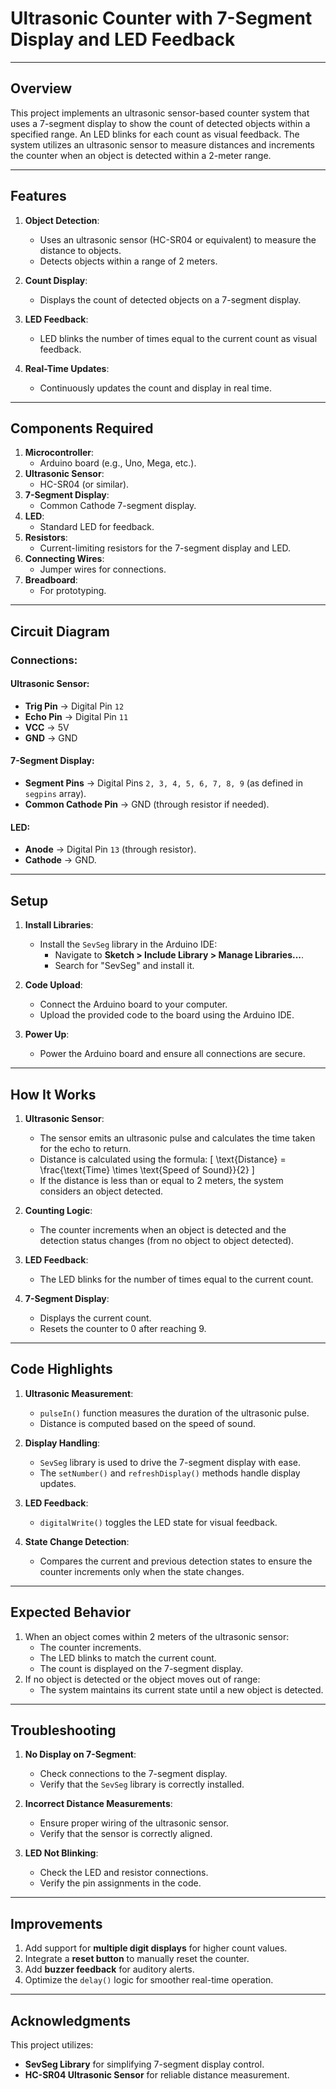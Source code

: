 # Ultrasonic Counter with 7-Segment Display and LED Feedback

---

## **Overview**
This project implements an ultrasonic sensor-based counter system that uses a 7-segment display to show the count of detected objects within a specified range. An LED blinks for each count as visual feedback. The system utilizes an ultrasonic sensor to measure distances and increments the counter when an object is detected within a 2-meter range.

---

## **Features**
1. **Object Detection**:
   - Uses an ultrasonic sensor (HC-SR04 or equivalent) to measure the distance to objects.
   - Detects objects within a range of 2 meters.

2. **Count Display**:
   - Displays the count of detected objects on a 7-segment display.

3. **LED Feedback**:
   - LED blinks the number of times equal to the current count as visual feedback.

4. **Real-Time Updates**:
   - Continuously updates the count and display in real time.

---

## **Components Required**
1. **Microcontroller**:
   - Arduino board (e.g., Uno, Mega, etc.).
2. **Ultrasonic Sensor**:
   - HC-SR04 (or similar).
3. **7-Segment Display**:
   - Common Cathode 7-segment display.
4. **LED**:
   - Standard LED for feedback.
5. **Resistors**:
   - Current-limiting resistors for the 7-segment display and LED.
6. **Connecting Wires**:
   - Jumper wires for connections.
7. **Breadboard**:
   - For prototyping.

---

## **Circuit Diagram**
### **Connections**:

#### **Ultrasonic Sensor**:
- **Trig Pin** → Digital Pin `12`
- **Echo Pin** → Digital Pin `11`
- **VCC** → 5V
- **GND** → GND

#### **7-Segment Display**:
- **Segment Pins** → Digital Pins `2, 3, 4, 5, 6, 7, 8, 9` (as defined in `segpins` array).
- **Common Cathode Pin** → GND (through resistor if needed).

#### **LED**:
- **Anode** → Digital Pin `13` (through resistor).
- **Cathode** → GND.

---

## **Setup**
1. **Install Libraries**:
   - Install the `SevSeg` library in the Arduino IDE:
     - Navigate to **Sketch > Include Library > Manage Libraries...**.
     - Search for "SevSeg" and install it.

2. **Code Upload**:
   - Connect the Arduino board to your computer.
   - Upload the provided code to the board using the Arduino IDE.

3. **Power Up**:
   - Power the Arduino board and ensure all connections are secure.

---

## **How It Works**
1. **Ultrasonic Sensor**:
   - The sensor emits an ultrasonic pulse and calculates the time taken for the echo to return.
   - Distance is calculated using the formula:
     \[
     \text{Distance} = \frac{\text{Time} \times \text{Speed of Sound}}{2}
     \]
   - If the distance is less than or equal to 2 meters, the system considers an object detected.

2. **Counting Logic**:
   - The counter increments when an object is detected and the detection status changes (from no object to object detected).

3. **LED Feedback**:
   - The LED blinks for the number of times equal to the current count.

4. **7-Segment Display**:
   - Displays the current count.
   - Resets the counter to 0 after reaching 9.

---

## **Code Highlights**
1. **Ultrasonic Measurement**:
   - `pulseIn()` function measures the duration of the ultrasonic pulse.
   - Distance is computed based on the speed of sound.

2. **Display Handling**:
   - `SevSeg` library is used to drive the 7-segment display with ease.
   - The `setNumber()` and `refreshDisplay()` methods handle display updates.

3. **LED Feedback**:
   - `digitalWrite()` toggles the LED state for visual feedback.

4. **State Change Detection**:
   - Compares the current and previous detection states to ensure the counter increments only when the state changes.

---

## **Expected Behavior**
1. When an object comes within 2 meters of the ultrasonic sensor:
   - The counter increments.
   - The LED blinks to match the current count.
   - The count is displayed on the 7-segment display.
2. If no object is detected or the object moves out of range:
   - The system maintains its current state until a new object is detected.

---

## **Troubleshooting**
1. **No Display on 7-Segment**:
   - Check connections to the 7-segment display.
   - Verify that the `SevSeg` library is correctly installed.

2. **Incorrect Distance Measurements**:
   - Ensure proper wiring of the ultrasonic sensor.
   - Verify that the sensor is correctly aligned.

3. **LED Not Blinking**:
   - Check the LED and resistor connections.
   - Verify the pin assignments in the code.

---

## **Improvements**
1. Add support for **multiple digit displays** for higher count values.
2. Integrate a **reset button** to manually reset the counter.
3. Add **buzzer feedback** for auditory alerts.
4. Optimize the `delay()` logic for smoother real-time operation.

---

## **Acknowledgments**
This project utilizes:
- **SevSeg Library** for simplifying 7-segment display control.
- **HC-SR04 Ultrasonic Sensor** for reliable distance measurement.
